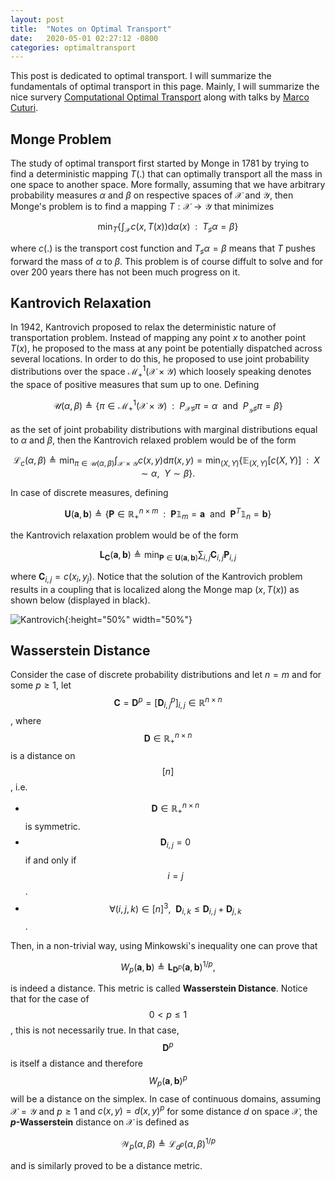 ```yaml
---
layout: post
title:  "Notes on Optimal Transport"
date:   2020-05-01 02:27:12 -0800
categories: optimaltransport
---
```


This post is dedicated to optimal transport. I will summarize the fundamentals of optimal transport in this page. Mainly, I will summarize the nice survery [Computational Optimal Transport](https://arxiv.org/abs/1803.00567) along with talks by [Marco Cuturi](https://www.youtube.com/watch?v=1ZiP_7kmIoc). 

## Monge Problem

The study of optimal transport first started by Monge in 1781 by trying to find a deterministic mapping $T(.)$ that can optimally transport all the mass in one space to another space. More formally, assuming that we have arbitrary probability measures $\alpha$ and $\beta$ on respective spaces of $\mathcal{X}$ and $\mathcal{Y}$, then Monge's problem is to find a mapping $T: \mathcal{X} \to \mathcal{Y}$ that minimizes

$$
\min_{T} \left\{  \int_{\mathcal{X}} c(x, T(x)) \mathrm{d} \alpha(x) ~~:~~ T_\sharp \alpha = \beta  \right\}
$$

where $c(.)$ is the transport cost function and $T_\sharp \alpha = \beta$ means that $T$ pushes forward the mass of $\alpha$ to $\beta$. This problem is of course diffult to solve and for over 200 years there has not been much progress on it. 

## Kantrovich Relaxation 

In 1942, Kantrovich proposed to relax the deterministic nature of transportation problem. Instead of mapping any point $x$ to another point $T(x)$, he proposed to the mass at any point be potentially dispatched across several locations. In order to do this, he proposed to use joint probability distributions over the space $\mathcal{M}^1_{+} (\mathcal{X} \times \mathcal{Y})$ which loosely speaking denotes the space of positive measures that sum up to one. Defining 

$$
\mathcal{U}(\alpha, \beta) \triangleq \left\{ \pi \in \mathcal{M}^1_{+} (\mathcal{X} \times \mathcal{Y}) ~~:~~ P_{\mathcal{X} \sharp} \pi = \alpha ~~\mathrm{and}~~ P_{_\mathcal{Y}\sharp} \pi =\beta\right\}
$$

as the set of joint probability distributions with marginal distributions equal to $\alpha$ and $\beta$, then the Kantrovich relaxed problem would be of the form 

$$
\mathcal{L}_{c}(\alpha, \beta) \triangleq \min_{\pi \in \mathcal{U}(\alpha, \beta)} \int_{\mathcal{X} \times \mathcal{Y}} c(x,y) \mathrm{d} \pi(x,y) = \min_{(X,Y)} \left\{ \mathbb{E}_{(X,Y)}\left[ c(X,Y) \right] ~~:~~ X \sim \alpha, ~~ Y \sim \beta  \right\}.
$$

In case of discrete measures, defining

$$
\mathbf{U}(\mathbf{a}, \mathbf{b}) \triangleq \left\{ \mathbf{P} \in \mathbb{R}_+^{n \times m} ~~:~~ \mathbf{P} \mathbb{1}_m = \mathbf{a} ~~\mathrm{and} ~~ \mathbf{P}^T \mathbb{1}_n = \mathbf{b}\right\}
$$

the Kantrovich relaxation problem would be of the form

$$
\mathbf{L_C} (\mathbf{a}, \mathbf{b}) \triangleq \min_{\mathbf{P} \in \mathbf{U}(\mathbf{a}, \mathbf{b})} \sum_{i,j} \mathbf{C}_{i,j} \mathbf{P}_{i,j}
$$

where $\mathbf{C}_{i,j} = c(x_i, y_j)$. Notice that the solution of the Kantrovich problem results in a coupling that is localized along the Monge map $(x, T(x))$ as shown below (displayed in black).

![Kantrovich](kantrovich.png){:height="50%" width="50%"}

## Wasserstein Distance

Consider the case of discrete probability distributions and let $n = m$ and for some $p \ge 1$, let $$\mathbf{C} = \mathbf{D}^p = \left[ \mathbf{D}_{i,j}^p \right]_{i,j} \in \mathbb{R}^{n \times n} $$, where $$\mathbf{D} \in \mathbb{R}_+^{n \times n}$$ is a distance on $$\mathbb{[} n \mathbb{]}$$, i.e.

* $$\mathbf{D} \in \mathbb{R}_+^{n \times n}$$ is symmetric. 
* $$\mathbf{D}_{i,j} = 0$$ if and only if $$i=j$$.
* $$\forall (i,j,k) \in \mathbb{[} n \mathbb{]}^3, ~~ \mathbf{D}_{i,k} \le \mathbf{D}_{i,j} + \mathbf{D}_{j,k}$$.

Then, in a non-trivial way, using Minkowski's inequality one can prove that 

$$
W_p(\mathbf{a}, \mathbf{b}) \triangleq \mathbf{L}_{\mathbf{D}^p}(\mathbf{a}, \mathbf{b})^{1/p},
$$

is indeed a distance. This metric is called <strong>Wasserstein Distance</strong>. Notice that for the case of $$0 < p \le 1$$, this is not necessarily true. In that case, $$\mathbf{D}^p$$ is itself a distance and therefore $$W_p(\mathbf{a}, \mathbf{b})^p$$ will be a distance on the simplex. In case of continuous domains, assuming $\mathcal{X} = \mathcal{Y}$ and $p \ge 1$ and $c(x,y) = d(x,y)^p$ for some distance $d$ on space $\mathcal{X}$, the <strong>$p$-Wasserstein</strong> distance on $\mathcal{X}$ is defined as 

$$
\mathcal{W}_p(\alpha, \beta) \triangleq \mathcal{L}_{d^p}(\alpha, \beta)^{1/p}
$$

and is similarly proved to be a distance metric. 